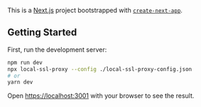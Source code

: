 This is a [Next.js](https://nextjs.org/) project bootstrapped with [`create-next-app`](https://github.com/vercel/next.js/tree/canary/packages/create-next-app).

## Getting Started

First, run the development server:

```bash
npm run dev
npx local-ssl-proxy --config ./local-ssl-proxy-config.json
# or
yarn dev
```

Open [https://localhost:3001](https://localhost:3001) with your browser to see the result.

